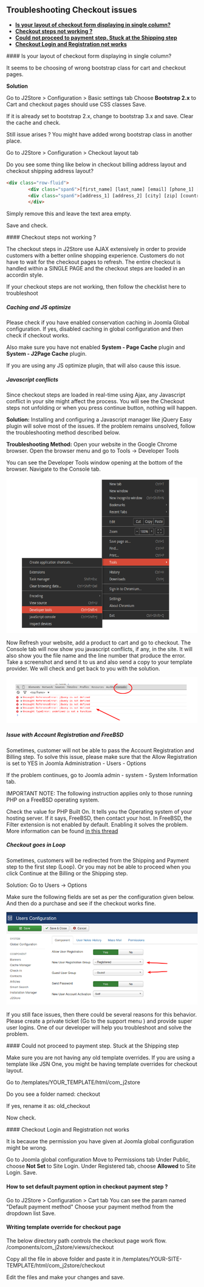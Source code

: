 ## Troubleshooting Checkout issues

* **[Is your layout of checkout form displaying in single column?](#checkout-layout)**
* **[Checkout steps not working ?](#checkout-steps)**
* **[Could not proceed to payment step. Stuck at the Shipping step](#shipping-step-stuck)**
* **[Checkout Login and Registration not works](checkout-login-not-works)**

<a name="checkout-layout"/>
#### Is your layout of checkout form displaying in single column?

It seems to be choosing of wrong bootstrap class for cart and checkout pages.

**Solution**

Go to J2Store > Configuration > Basic settings tab
Choose **Bootstrap 2.x** to Cart and checkout pages should use CSS classes
Save.

If it is already set to bootstrap 2.x, change to bootstrap 3.x and save.
Clear the cache and check.

Still issue arises ? You might have added wrong bootstrap class in another place.

Go to J2Store > Configuration > Checkout layout tab

Do you see some thing like below in checkout billing address layout and checkout shipping address layout?
```html
<div class="row-fluid">
		<div class="span6">[first_name] [last_name] [email] [phone_1] [phone_2] [company] [tax_number]</div>
		<div class="span6">[address_1] [address_2] [city] [zip] [country_id] [zone_id]</div>
		</div>
```

Simply remove this and leave the text area empty.

Save and check.

<a name="checkout-steps"/>
#### Checkout steps not working ?

The checkout steps in J2Store use AJAX extensively in order to provide customers with a better online shopping experience. Customers do not have to wait for the checkout pages to refresh. The entire checkout is handled within a SINGLE PAGE and the checkout steps are loaded in an accordin style.

If your checkout steps are not working, then follow the checklist here to troubleshoot

##### Caching and JS optimize

Please check if you have enabled conservation caching in Joomla Global configuration. If yes, disabled caching in global configuration and then check if checkout works.

Also make sure you have not enabled **System - Page Cache** plugin and **System - J2Page Cache** plugin.

If you are using any JS optimize plugin, that will also cause this issue.

##### Javascript conflicts

Since checkout steps are loaded in real-time using Ajax, any Javascript conflict in your site might affect the process. You will see the Checkout steps not unfolding or when you press continue button, nothing will happen.

**Solution:** Installing and configuring a Javascript manager like jQuery Easy plugin will solve most of the issues. If the problem remains unsolved, follow the troubleshooting method described below.

**Troubleshooting Method:** Open your website in the Google Chrome browser. Open the browser menu and go to Tools -> Developer Tools

You can see the Developer Tools window opening at the bottom of the browser. Navigate to the Console tab.

![](./assets/images/troubleshoot_developertools.png)

Now Refresh your website, add a product to cart and go to checkout. The Console tab will now show you javascript conflicts, if any, in the site. It will also show you the file name and the line number that produce the error. Take a screenshot and send it to us and also send a copy to your template provider. We will check and get back to you with the solution.

![](./assets/images/troubleshoot_console.png)

##### Issue with Account Registration and FreeBSD

Sometimes, customer will not be able to pass the Account Registration and Billing step. To solve this issue, please make sure that the Allow Registration is set to YES in Joomla Administration - Users - Options

If the problem continues, go to Joomla admin - system - System Information tab.

IMPORTANT NOTE: The following instruction applies only to those running PHP on a FreeBSD operating system.

Check the value for PHP Built On. It tells you the Operating system of your hosting server.  If it says, FreeBSD, then contact your host. In FreeBSD, the Filter extension is not enabled by default. Enabling it solves the problem. More information can be found [in this thread](https://forums.freebsd.org/threads/30465/)

##### Checkout goes in Loop

Sometimes, customers will be redirected from the Shipping and Payment step to the first step (Loop). Or you may not be able to proceed when you click Continue at the Billing or the Shipping step.

Solution: Go to Users -> Options

Make sure the following fields are set as per the configuration given below. And then do a purchase and see if the checkout works fine.

![](./assets/images/checkout_redirected.png)

If you still face issues, then there could be several reasons for this behavior. Please create a private ticket (Go to the support menu ) and provide super user logins. One of our developer will help you troubleshoot and solve the problem.

<a name="shipping-step-stuck"/>
#### Could not proceed to payment step. Stuck at the Shipping step

Make sure you are not having any old template overrides. If you are using a template like JSN One, you might be having template overrides for checkout layout.

Go to /templates/YOUR_TEMPLATE/html/com_j2store

Do you see a folder named: checkout

If yes, rename it as: old_checkout

Now check.

<a name="checkout-login-not-works" />
#### Checkout Login and Registration not works

It is because the permission you have given at Joomla global configuration might be wrong.

Go to Joomla global configuration
Move to Permissions tab
Under Public, choose **Not Set** to Site Login.
Under Registered tab, choose **Allowed** to Site Login.
Save.

#### How to set default payment option in checkout payment step ?

Go to J2Store >  Configuration > Cart tab
You can see the param named "Default payment method"
Choose your payment method from the dropdown list
Save.

#### Writing template override for checkout page

The below directory path controls the checkout page work flow.
/components/com_j2store/views/checkout

Copy all the file in above folder and paste it in
/templates/YOUR-SITE-TEMPLATE/html/com_j2store/checkout

Edit the files and make your changes and save.